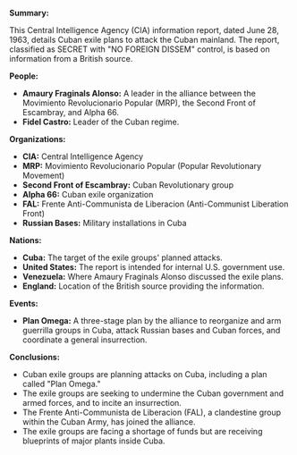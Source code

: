 **Summary:**

This Central Intelligence Agency (CIA) information report, dated June 28, 1963, details Cuban exile plans to attack the Cuban mainland. The report, classified as SECRET with "NO FOREIGN DISSEM" control, is based on information from a British source.

**People:**

*   **Amaury Fraginals Alonso:** A leader in the alliance between the Movimiento Revolucionario Popular (MRP), the Second Front of Escambray, and Alpha 66.
*   **Fidel Castro:** Leader of the Cuban regime.

**Organizations:**

*   **CIA:** Central Intelligence Agency
*   **MRP:** Movimiento Revolucionario Popular (Popular Revolutionary Movement)
*   **Second Front of Escambray:** Cuban Revolutionary group
*   **Alpha 66:** Cuban exile organization
*   **FAL:** Frente Anti-Communista de Liberacion (Anti-Communist Liberation Front)
*   **Russian Bases:** Military installations in Cuba

**Nations:**

*   **Cuba:** The target of the exile groups' planned attacks.
*   **United States:** The report is intended for internal U.S. government use.
*   **Venezuela:** Where Amaury Fraginals Alonso discussed the exile plans.
*   **England:** Location of the British source providing the information.

**Events:**

*   **Plan Omega:** A three-stage plan by the alliance to reorganize and arm guerrilla groups in Cuba, attack Russian bases and Cuban forces, and coordinate a general insurrection.

**Conclusions:**

*   Cuban exile groups are planning attacks on Cuba, including a plan called "Plan Omega."
*   The exile groups are seeking to undermine the Cuban government and armed forces, and to incite an insurrection.
*   The Frente Anti-Communista de Liberacion (FAL), a clandestine group within the Cuban Army, has joined the alliance.
*   The exile groups are facing a shortage of funds but are receiving blueprints of major plants inside Cuba.
